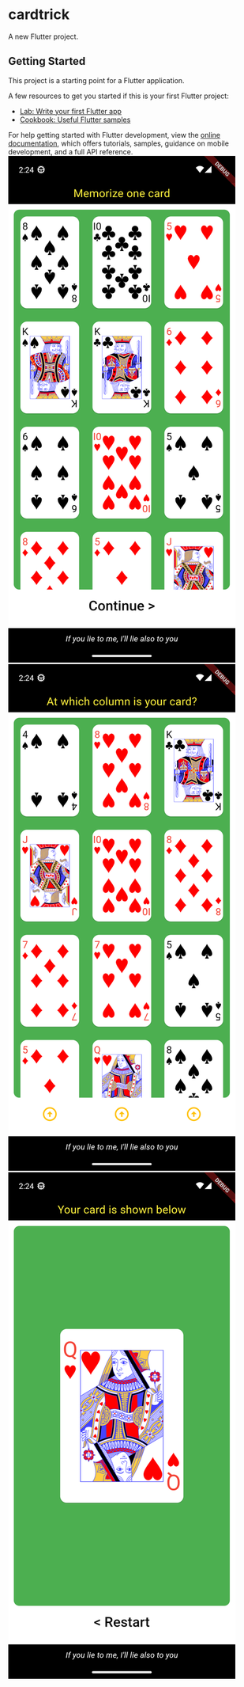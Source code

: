 # cardtrick

A new Flutter project.

## Getting Started

This project is a starting point for a Flutter application.

A few resources to get you started if this is your first Flutter project:

- [Lab: Write your first Flutter app](https://docs.flutter.dev/get-started/codelab)
- [Cookbook: Useful Flutter samples](https://docs.flutter.dev/cookbook)

For help getting started with Flutter development, view the
[online documentation](https://docs.flutter.dev/), which offers tutorials,
samples, guidance on mobile development, and a full API reference.
![alt text](https://github.com/kosmas1991/cardtrick/blob/main/Screenshot_1.png)
![alt text](https://github.com/kosmas1991/cardtrick/blob/main/Screenshot_2.png)
![alt text](https://github.com/kosmas1991/cardtrick/blob/main/Screenshot_3.png)
